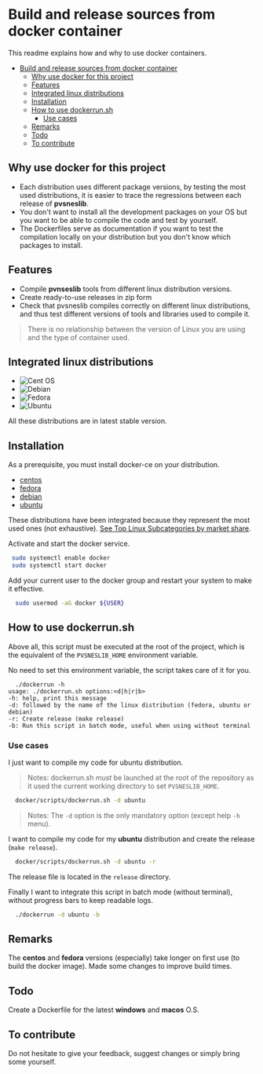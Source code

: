 # Build and release sources from docker container

This readme explains how and why to use docker containers.

- [Build and release sources from docker container](#build-and-release-sources-from-docker-container)
  - [Why use docker for this project](#why-use-docker-for-this-project)
  - [Features](#features)
  - [Integrated linux distributions](#integrated-linux-distributions)
  - [Installation](#installation)
  - [How to use dockerrun.sh](#how-to-use-dockerrunsh)
    - [Use cases](#use-cases)
  - [Remarks](#remarks)
  - [Todo](#todo)
  - [To contribute](#to-contribute)

## Why use docker for this project

- Each distribution uses different package versions, by testing the most used distributions, it is easier to trace the regressions between each release of **pvsneslib**.
- You don't want to install all the development packages on your OS but you want to be able to compile the code and test by yourself.
- The Dockerfiles serve as documentation if you want to test the compilation locally on your distribution but you don't know which packages to install.


## Features

- Compile **pvnseslib** tools from different linux distribution versions.
- Create ready-to-use releases in zip form
- Check that pvsneslib compiles correctly on different linux distributions, and thus test different versions of tools and libraries used to compile it.

> There is no relationship between the version of Linux you are using and the type of container used.

## Integrated linux distributions

- ![Cent OS](https://img.shields.io/badge/cent%20os-002260?style=for-the-badge&logo=centos&logoColor=F0F0F0)
- ![Debian](https://img.shields.io/badge/Debian-D70A53?style=for-the-badge&logo=debian&logoColor=white)
- ![Fedora](https://img.shields.io/badge/Fedora-294172?style=for-the-badge&logo=fedora&logoColor=white)
- ![Ubuntu](https://img.shields.io/badge/Ubuntu-E95420?style=for-the-badge&logo=ubuntu&logoColor=white)

All these distributions are in latest stable version.

## Installation

As a prerequisite, you must install docker-ce on your distribution.

* [centos](https://docs.docker.com/engine/install/centos/)
* [fedora](https://docs.docker.com/engine/install/fedora/)
* [debian](https://docs.docker.com/engine/install/debian/)
* [ubuntu](https://docs.docker.com/engine/install/ubuntu/)

These distributions have been integrated because they represent the most used ones (not exhaustive). [See Top Linux Subcategories by market share](https://truelist.co/blog/linux-statistics/).


Activate and start the docker service.

```bash
 sudo systemctl enable docker
 sudo systemctl start docker
```

Add your current user to the docker group and restart your system to make it effective.

```bash
  sudo usermod -aG docker ${USER}
```

## How to use dockerrun.sh

Above all, this script must be executed at the root of the project, which is the equivalent of the `PVSNESLIB_HOME` environment variable.

No need to set this environment variable, the script takes care of it for you.

```
  ./dockerrun -h
usage: ./dockerrun.sh options:<d|h|r|b>
-h: help, print this message
-d: followed by the name of the linux distribution (fedora, ubuntu or debian)
-r: Create release (make release)
-b: Run this script in batch mode, useful when using without terminal
```

### Use cases

I just want to compile my code for ubuntu distribution.

> Notes: dockerrun.sh *must* be launched at the root of the repository as it used the current working directory to set `PVSNESLIB_HOME`.

```bash
  docker/scripts/dockerrun.sh -d ubuntu

```

> Notes: The `-d` option is the only mandatory option (except help `-h` menu).

I want to compile my code for my **ubuntu** distribution and create the release (`make release`).

```bash
  docker/scripts/dockerrun.sh -d ubuntu -r

```

The release file is located in the `release` directory.

Finally I want to integrate this script in batch mode (without terminal), without progress bars to keep readable logs.

```bash
  ./dockerrun -d ubuntu -b

```

## Remarks

The **centos** and **fedora** versions (especially) take longer on first use (to build the docker image). Made some changes to improve build times.

## Todo

Create a Dockerfile for the latest **windows** and **macos** O.S.

## To contribute

Do not hesitate to give your feedback, suggest changes or simply bring some yourself.
